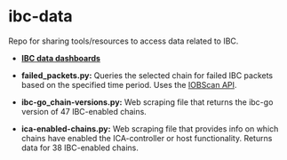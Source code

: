 # ibc-data
Repo for sharing tools/resources to access data related to IBC.

- [**IBC data dashboards**](https://www.notion.so/cosmos-is-expansive/Product-Wiki-0bfdb596940147cc8e9cda3bd8bdbd81?pvs=4#78906fbb905444a0b16c109bb23b1d79)

- **failed_packets.py:** Queries the selected chain for failed IBC packets based on the specified time period. Uses the [IOBScan API](https://docs.apis.iobscan.io/#tag/IOBScanTx/paths/~1ibc~1transfers~1statistics~1%7Bchain%7D~1flow/get).

- **ibc-go_chain-versions.py:** Web scraping file that returns the ibc-go version of 47 IBC-enabled chains.

- **ica-enabled-chains.py:** Web scraping file that provides info on which chains have enabled the ICA-controller or host functionality. Returns data for 38 IBC-enabled chains.

